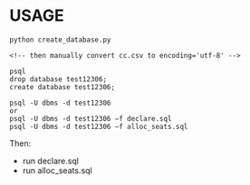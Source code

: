 USAGE
===========

```
python create_database.py

<!-- then manually convert cc.csv to encoding='utf-8' -->

psql
drop database test12306;
create database test12306;

psql -U dbms -d test12306
or
psql -U dbms -d test12306 –f declare.sql
psql -U dbms -d test12306 –f alloc_seats.sql
```

Then:

* run declare.sql
* run alloc_seats.sql